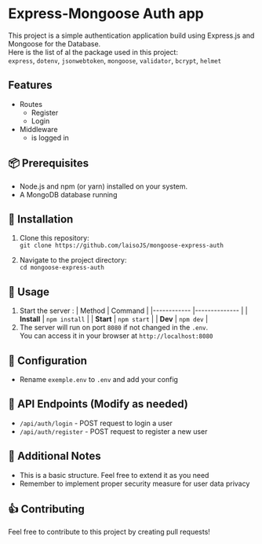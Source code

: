 # Express-Mongoose Auth app
This project is a simple authentication application build using Express.js and Mongoose for the Database.\
Here is the list of al the package used in this project:<br> 
`express`, `dotenv`, `jsonwebtoken`, `mongoose`, `validator`, `bcrypt`, `helmet`

## Features
- Routes
    - Register
    - Login
- Middleware
    - is logged in

## 📦 Prerequisites
- Node.js and npm (or yarn) installed on your system.
- A MongoDB database running

## 💾 Installation
1. Clone this repository:\
    `git clone https://github.com/laisoJS/mongoose-express-auth`

2. Navigate to the project directory:\
    `cd mongoose-express-auth`

## 🔨 Usage
1. Start the server :
    | Method      | Command       |
    |------------ |-------------- |
    | **Install** | `npm install` |
    | **Start**   | `npm start`   |
    | **Dev**     | `npm dev`     |
2. The server will run on port `8080` if not changed in the `.env`.\
   You can access it in your browser at `http://localhost:8080`

## 🔧 Configuration
- Rename `exemple.env` to `.env` and add your config

## 🔗 API Endpoints (Modify as needed)
- `/api/auth/login` - POST request to login a user
- `/api/auth/register` - POST request to register a new user

## 📔 Additional Notes
- This is a basic structure. Feel free to extend it as you need
- Remember to implement proper security measure for user data privacy

## 👍 Contributing
Feel free to contribute to this project by creating pull requests!